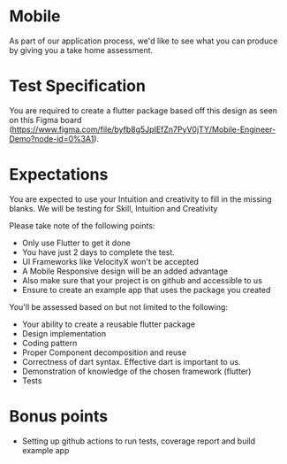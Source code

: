 # Mobile
As part of our application process, we'd like to see what you can produce by giving you a take home assessment.

# Test Specification
You are required to create a flutter package based off this design as seen on this Figma board (https://www.figma.com/file/byfb8g5JpIEfZn7PyV0jTY/Mobile-Engineer-Demo?node-id=0%3A1).

# Expectations
You are expected to use your Intuition and creativity to fill in the missing blanks. We will be testing for Skill, Intuition and Creativity

Please take note of the following points:

- Only use Flutter to get it done
- You have just 2 days to complete the test.
- UI Frameworks like VelocityX won't be accepted
- A Mobile Responsive design will be an added advantage
- Also make sure that your project is on github and accessible to us
- Ensure to create an example app that uses the package you created

You'll be assessed based on but not limited to the following:

- Your ability to create a reusable flutter package
- Design implementation
- Coding pattern
- Proper Component decomposition and reuse
- Correctness of dart syntax. Effective dart is important to us.
- Demonstration of knowledge of the chosen framework (flutter)
- Tests

# Bonus points
- Setting up github actions to run tests, coverage report and build example app

